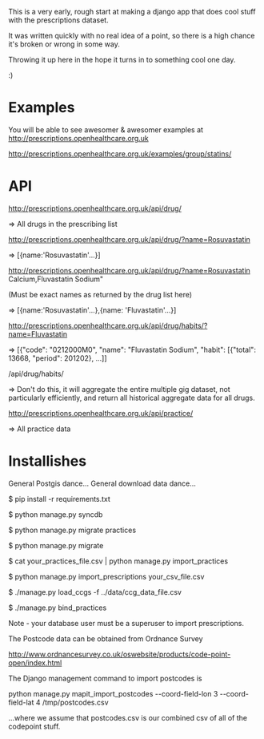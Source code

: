 
This is a very early, rough start at making a django app that does cool stuff with the prescriptions dataset.

It was written quickly with no real idea of a point, so there is a high chance it's broken or wrong in some way.

Throwing it up here in the hope it turns in to something cool one day.

:)

Examples
========

You will be able to see awesomer & awesomer examples at http://prescriptions.openhealthcare.org.uk

http://prescriptions.openhealthcare.org.uk/examples/group/statins/

API
===


http://prescriptions.openhealthcare.org.uk/api/drug/

=> All drugs in the prescribing list

http://prescriptions.openhealthcare.org.uk/api/drug/?name=Rosuvastatin

=> [{name:'Rosuvastatin'...}]

http://prescriptions.openhealthcare.org.uk/api/drug/?name=Rosuvastatin Calcium,Fluvastatin Sodium"

(Must be exact names as returned by the drug list here)

=> [{name:'Rosuvastatin'...},{name: 'Fluvastatin'...}]


http://prescriptions.openhealthcare.org.uk/api/drug/habits/?name=Fluvastatin

=> [{"code": "0212000M0", "name": "Fluvastatin Sodium", "habit": [{"total": 13668, "period": 201202}, ...]]

/api/drug/habits/

=> Don't do this, it will aggregate the entire multiple gig dataset, not particularly efficiently, and
   return all historical aggregate data for all drugs.


http://prescriptions.openhealthcare.org.uk/api/practice/

=> All practice data

Installishes
============

General Postgis dance...
General download data dance...

$ pip install -r requirements.txt

$ python manage.py syncdb

$ python manage.py migrate practices

$ python manage.py migrate

$ cat your_practices_file.csv | python manage.py import_practices

$ python manage.py import_prescriptions your_csv_file.csv

$ ./manage.py load_ccgs -f ../data/ccg_data_file.csv

$ ./manage.py bind_practices

Note - your database user must be a superuser to import prescriptions.

The Postcode data can be obtained from Ordnance Survey

http://www.ordnancesurvey.co.uk/oswebsite/products/code-point-open/index.html

The Django management command to import postcodes is

python manage.py mapit_import_postcodes --coord-field-lon 3
 --coord-field-lat 4 /tmp/postcodes.csv

 ...where we assume that postcodes.csv is our combined csv of all of the codepoint stuff.